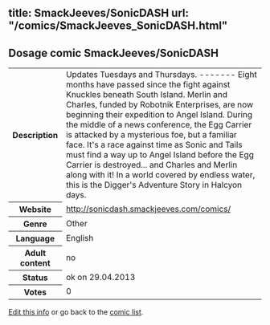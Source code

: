 title: SmackJeeves/SonicDASH
url: "/comics/SmackJeeves_SonicDASH.html"
---
Dosage comic SmackJeeves/SonicDASH
-----------------------------------------

<p id="msg"></p>
<script type="text/javascript">
if (window.location.search === '?edit_info_mail=sent_ok') {
  var elem = document.getElementById("msg");
  elem.innerHTML = 'Edited information sucessfully sent for review, which is usually done daily. Thanks!';
  elem.className = 'ok';
}
</script>
<table class="comicinfo">
<tr>
<th>Description</th><td>Updates Tuesdays and Thursdays. ------- Eight months have passed since the fight against Knuckles beneath South Island. Merlin and Charles, funded by Robotnik Enterprises, are now beginning their expedition to Angel Island. During the middle of a news conference, the Egg Carrier is attacked by a mysterious foe, but a familiar face. It's a race against time as Sonic and Tails must find a way up to Angel Island before the Egg Carrier is destroyed... and Charles and Merlin along with it! In a world covered by endless water, this is the Digger's Adventure Story in Halcyon days.</td>
</tr>
<tr>
<th>Website</th><td><a href="http://sonicdash.smackjeeves.com/comics/">http://sonicdash.smackjeeves.com/comics/</a></td>
</tr>
<tr>
<th>Genre</th><td>Other</td>
</tr>
<tr>
<th>Language</th><td>English</td>
</tr>
<tr>
<th>Adult content</th><td>no</td>
</tr>
<tr>
<th>Status</th><td>ok on 29.04.2013</td>
</tr>
<tr>
<th>Votes</th><td>0</td>
</tr>
</table>

[Edit this info](SmackJeeves_SonicDASH_edit.html) or go back to the [comic list](../comic-index.html).
